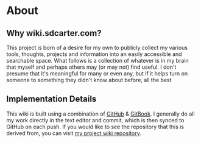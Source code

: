 # About

## Why wiki.sdcarter.com?
This project is born of a desire for my own to publicly collect my various tools, thoughts, projects and information into an easily accessible and searchable space. What follows is a collection of whatever is in my brain that myself and perhaps others may (or may not) find useful. I don't presume that it's meaningful for many or even any, but if it helps turn on someone to something they didn't know about before, all the best

## Implementation Details
This wiki is built using a combination of [GitHub](https://www.github.com) & [GitBook](httsp://www.gitbook.com). I generally do all my work directly in the text editor and commit, which is then synced to GitHub on each push. If you would like to see the repository that this is derived from, you can visit [my project wiki repository](https://www.github.com/sdcarter/wiki).


